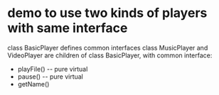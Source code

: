 # demo to use two kinds of players with same interface

class BasicPlayer defines common interfaces
class MusicPlayer and VideoPlayer are children of class BasicPlayer, with
common interface:
* playFile() -- pure virtual
* pause() -- pure virtual
* getName()
